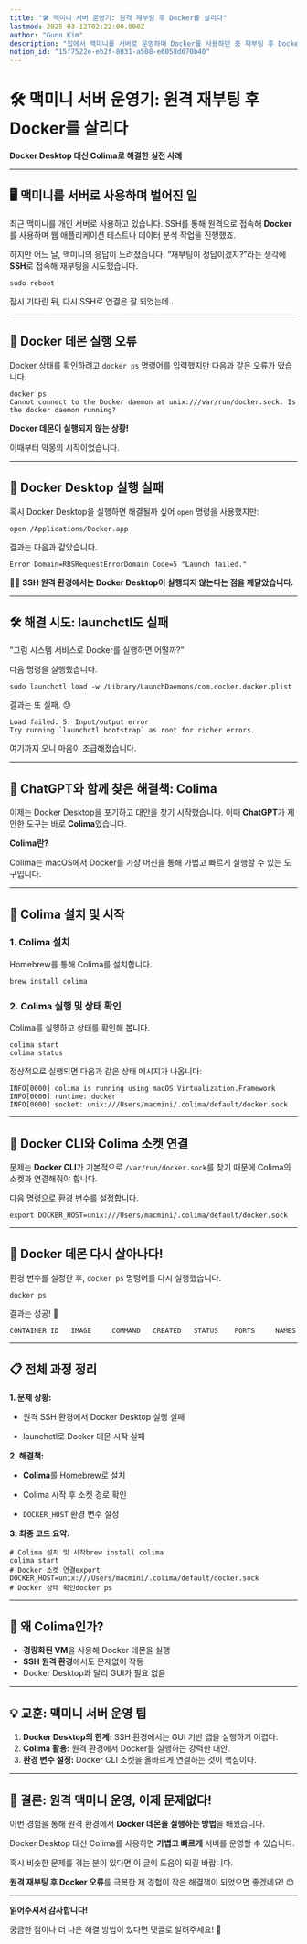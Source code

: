 ```yaml
---
title: "🛠️ 맥미니 서버 운영기: 원격 재부팅 후 Docker를 살리다"
lastmod: 2025-03-12T02:22:00.000Z
author: "Gunn Kim"
description: "집에서 맥미니를 서버로 운영하며 Docker를 사용하던 중 재부팅 후 Docker 데몬 실행 오류를 겪었습니다. 원격 SSH 환경에서 Docker Desktop의 한계를 넘어서기 위해 Colima와 환경 변수 설정으로 문제를 해결한 경험을 공유합니다. ChatGPT의 도움으로 단계별 해결 과정을 따라가며 원인을 찾고 해결하는 스토리입니다."
notion_id: "15f7522e-eb2f-8031-a508-e6058d670b40"
---
```


# 🛠️ 맥미니 서버 운영기: 원격 재부팅 후 Docker를 살리다

**Docker Desktop 대신 Colima로 해결한 실전 사례**

---

## **🖥️ 맥미니를 서버로 사용하며 벌어진 일**

최근 맥미니를 개인 서버로 사용하고 있습니다. SSH를 통해 원격으로 접속해 **Docker**를 사용하며 웹 애플리케이션 테스트나 데이터 분석 작업을 진행했죠.

하지만 어느 날, 맥미니의 응답이 느려졌습니다. “재부팅이 정답이겠지?”라는 생각에 **SSH**로 접속해 재부팅을 시도했습니다.

```shell
sudo reboot
```

잠시 기다린 뒤, 다시 SSH로 연결은 잘 되었는데…

---

## **🚨 Docker 데몬 실행 오류**

Docker 상태를 확인하려고 `docker ps` 명령어를 입력했지만 다음과 같은 오류가 떴습니다.

```shell
docker ps
Cannot connect to the Docker daemon at unix:///var/run/docker.sock. Is the docker daemon running?
```

**Docker 데몬이 실행되지 않는 상황!**

이때부터 악몽의 시작이었습니다.

---

## **🚫 Docker Desktop 실행 실패**

혹시 Docker Desktop을 실행하면 해결될까 싶어 `open` 명령을 사용했지만:

```shell
open /Applications/Docker.app
```

결과는 다음과 같았습니다.

```plain text
Error Domain=RBSRequestErrorDomain Code=5 "Launch failed."
```

🙅‍♂️ **SSH 원격 환경에서는 Docker Desktop이 실행되지 않는다는 점을 깨달았습니다.**

---

## **🛠️ 해결 시도: launchctl도 실패**

“그럼 시스템 서비스로 Docker를 실행하면 어떨까?”

다음 명령을 실행했습니다.

```shell
sudo launchctl load -w /Library/LaunchDaemons/com.docker.docker.plist
```

결과는 또 실패. 😓

```plain text
Load failed: 5: Input/output error
Try running `launchctl bootstrap` as root for richer errors.
```

여기까지 오니 마음이 조급해졌습니다.

---

## **🧠 ChatGPT와 함께 찾은 해결책: Colima**

이제는 Docker Desktop을 포기하고 대안을 찾기 시작했습니다. 이때 **ChatGPT**가 제안한 도구는 바로 **Colima**였습니다.

**Colima란?**

Colima는 macOS에서 Docker를 가상 머신을 통해 가볍고 빠르게 실행할 수 있는 도구입니다.

---

## **🔧 Colima 설치 및 시작**

### 1. **Colima 설치**

Homebrew를 통해 Colima를 설치합니다.

```shell
brew install colima
```

### 2. **Colima 실행 및 상태 확인**

Colima를 실행하고 상태를 확인해 봅니다.

```shell
colima start
colima status
```

정상적으로 실행되면 다음과 같은 상태 메시지가 나옵니다:

```plain text
INFO[0000] colima is running using macOS Virtualization.Framework
INFO[0000] runtime: docker
INFO[0000] socket: unix:///Users/macmini/.colima/default/docker.sock
```

---

## **🧩 Docker CLI와 Colima 소켓 연결**

문제는 **Docker CLI**가 기본적으로 `/var/run/docker.sock`를 찾기 때문에 Colima의 소켓과 연결해줘야 합니다.

다음 명령으로 환경 변수를 설정합니다.

```shell
export DOCKER_HOST=unix:///Users/macmini/.colima/default/docker.sock
```

---

## **🎉 Docker 데몬 다시 살아나다!**

환경 변수를 설정한 후, `docker ps` 명령어를 다시 실행했습니다.

```shell
docker ps
```

결과는 성공! 🎉

```plain text
CONTAINER ID   IMAGE     COMMAND   CREATED   STATUS    PORTS     NAMES
```

---

## **📋 전체 과정 정리**

**1. 문제 상황:**

- 원격 SSH 환경에서 Docker Desktop 실행 실패

- launchctl로 Docker 데몬 시작 실패

**2. 해결책:**

- **Colima**를 Homebrew로 설치

- Colima 시작 후 소켓 경로 확인

- `DOCKER_HOST` 환경 변수 설정

**3. 최종 코드 요약:**

```shell
# Colima 설치 및 시작brew install colima
colima start
# Docker 소켓 연결export DOCKER_HOST=unix:///Users/macmini/.colima/default/docker.sock
# Docker 상태 확인docker ps
```

---

## **🧠 왜 Colima인가?**

- **경량화된 VM**을 사용해 Docker 데몬을 실행
- **SSH 원격 환경**에서도 문제없이 작동
- Docker Desktop과 달리 GUI가 필요 없음

---

## **💡 교훈: 맥미니 서버 운영 팁**

1. **Docker Desktop의 한계:** SSH 환경에서는 GUI 기반 앱을 실행하기 어렵다.
1. **Colima 활용:** 원격 환경에서 Docker를 실행하는 강력한 대안.
1. **환경 변수 설정:** Docker CLI 소켓을 올바르게 연결하는 것이 핵심이다.

---

## **🚀 결론: 원격 맥미니 운영, 이제 문제없다!**

이번 경험을 통해 원격 환경에서 **Docker 데몬을 실행하는 방법**을 배웠습니다.

Docker Desktop 대신 Colima를 사용하면 **가볍고 빠르게** 서버를 운영할 수 있습니다.

혹시 비슷한 문제를 겪는 분이 있다면 이 글이 도움이 되길 바랍니다.

**원격 재부팅 후 Docker 오류**를 극복한 제 경험이 작은 해결책이 되었으면 좋겠네요! 😊

---

**읽어주셔서 감사합니다!**

궁금한 점이나 더 나은 해결 방법이 있다면 댓글로 알려주세요! 🚀

